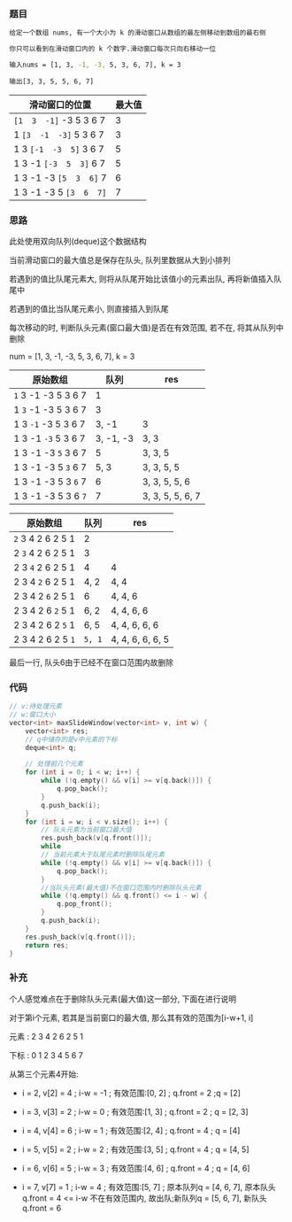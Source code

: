 <!--
 * @Description: 
 * @Version: 1.0
 * @Author: dalao
 * @Email: dalao_li@163.com
 * @Date: 2022-02-13 19:00:24
 * @LastEditors: dalao
 * @LastEditTime: 2022-04-03 22:47:14
-->
### 题目

```sh
给定一个数组 nums, 有一个大小为 k 的滑动窗口从数组的最左侧移动到数组的最右侧

你只可以看到在滑动窗口内的 k 个数字.滑动窗口每次只向右移动一位

输入nums = [1, 3, -1, -3, 5, 3, 6, 7], k = 3
 
输出[3, 3, 5, 5, 6, 7]   
```

| 滑动窗口的位置              | 最大值 |
| --------------------------- | ------ |
| `[1  3  -1]` -3  5  3  6  7 | 3      |
| 1 `[3  -1  -3]` 5  3  6  7  | 3      |
| 1  3 `[-1  -3  5]` 3  6  7  | 5      |
| 1  3  -1 `[-3  5  3]` 6  7  | 5      |
| 1  3  -1  -3 `[5  3  6]` 7  | 6      |
| 1  3  -1  -3  5 `[3  6  7]` | 7      |



### 思路

此处使用双向队列(deque)这个数据结构

当前滑动窗口的最大值总是保存在队头, 队列里数据从大到小排列  

若遇到的值比队尾元素大, 则将从队尾开始比该值小的元素出队, 再将新值插入队尾中  

若遇到的值比当队尾元素小, 则直接插入到队尾

每次移动的时, 判断队头元素(窗口最大值)是否在有效范围, 若不在, 将其从队列中删除


num = [1, 3, -1, -3, 5, 3, 6, 7], k = 3


| 原始数组                  | 队列      | res              |
| ------------------------- | --------- | ---------------- |
| `1`  3  -1 -3  5  3  6  7 | 1         |                  |
| 1  `3`  -1 -3  5  3  6  7 | 3         |                  |
| 1  3  `-1` -3  5  3  6  7 | 3, -1     | 3                |
| 1  3  -1 `-3`  5  3  6  7 | 3, -1, -3 | 3, 3             |
| 1  3  -1 -3  `5`  3  6  7 | 5         | 3, 3, 5          |
| 1  3  -1 -3  5  `3`  6  7 | 5, 3      | 3, 3, 5, 5       |
| 1  3  -1 -3  5  3  `6`  7 | 6         | 3, 3, 5, 5, 6    |
| 1  3  -1 -3  5  3  6  `7` | 7         | 3, 3, 5, 5, 6, 7 |


| 原始数组          | 队列   | res              |
| ----------------- | ------ | ---------------- |
| `2` 3 4 2 6 2 5 1 | 2      |                  |
| 2 `3` 4 2 6 2 5 1 | 3      |                  |
| 2 3 `4` 2 6 2 5 1 | 4      | 4                |
| 2 3 4 `2` 6 2 5 1 | 4, 2   | 4, 4             |
| 2 3 4 2 `6` 2 5 1 | 6      | 4, 4, 6          |
| 2 3 4 2 6 `2` 5 1 | 6, 2   | 4, 4, 6, 6       |
| 2 3 4 2 6 2 `5` 1 | 6, 5   | 4, 4, 6, 6, 6    |
| 2 3 4 2 6 2 5 `1` | `5, 1` | 4, 4, 6, 6, 6, 5 |

最后一行, 队头6由于已经不在窗口范围内故删除


### 代码

```c++
// v:待处理元素
// w:窗口大小
vector<int> maxSlideWindow(vector<int> v, int w) {
    vector<int> res;
    // q中储存的是v中元素的下标
    deque<int> q;
    
    // 处理前几个元素
    for (int i = 0; i < w; i++) {
        while (!q.empty() && v[i] >= v[q.back()]) {
            q.pop_back();
        }
        q.push_back(i);
    }
    for (int i = w; i < v.size(); i++) {
        // 队头元素为当前窗口最大值
        res.push_back(v[q.front()]);
        while
        // 当前元素大于队尾元素时删除队尾元素
        while (!q.empty() && v[i] >= v[q.back()]) {
            q.pop_back();
        }
        //当队头元素(最大值)不在窗口范围内时删除队头元素
        while (!q.empty() && q.front() <= i - w) {
            q.pop_front();
        }
        q.push_back(i);
    }
    res.push_back(v[q.front()]);
    return res;
}
```

### 补充

个人感觉难点在于删除队头元素(最大值)这一部分, 下面在进行说明

对于第i个元素, 若其是当前窗口的最大值, 那么其有效的范围为[i-w+1, i]

元素 : 2 3 4 2 6 2 5 1

下标 : 0 1 2 3 4 5 6 7

从第三个元素4开始:

- i = 2, v[2] = 4 ; i-w = -1 ; 有效范围:[0, 2] ; q.front = 2 ;q = [2]

- i = 3, v[3] = 2 ; i-w = 0 ; 有效范围:[1, 3] ; q.front = 2 ; q = [2, 3]

- i = 4, v[4] = 6 ; i-w = 1 ; 有效范围:[2, 4] ; q.front = 4 ; q = [4]

- i = 5, v[5] = 2 ; i-w = 2 ; 有效范围:[3, 5] ; q.front = 4 ; q = [4, 5]

- i = 6, v[6] = 5 ; i-w = 3 ; 有效范围:[4, 6] ; q.front = 4 ; q = [4, 6]

- i = 7, v[7] = 1 ; i-w = 4 ; 有效范围:[5, 7] ; 原本队列q = [4, 6, 7], 原本队头q.front = 4 <= i-w 不在有效范围内, 故出队;新队列q = [5, 6, 7], 新队头q.front = 6 
